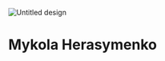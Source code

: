 
![Untitled design](https://github.com/aezakmi7/aezakmi7/assets/147145902/c03b0893-ec68-416a-b5a0-26a6ee1f1a25)

# Mykola Herasymenko

